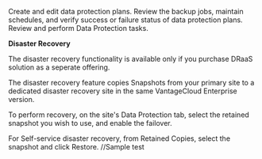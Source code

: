 Create and edit data protection plans. Review the backup jobs, maintain schedules, and verify success or failure status of data protection plans. Review and perform Data Protection tasks.

**Disaster Recovery**

The disaster recovery functionality is available only if you purchase DRaaS solution as a seperate offering.

The disaster recovery feature copies Snapshots from your primary site to a dedicated disaster recovery site in the same VantageCloud Enterprise version. 

To perform recovery, on the site's Data Protection tab, select the retained snapshot you wish to use, and enable the failover.

For Self-service disaster recovery, from Retained Copies, select the snapshot and click Restore.
//Sample test


